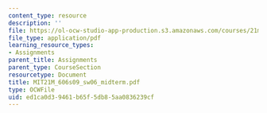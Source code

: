 ```yaml
---
content_type: resource
description: ''
file: https://ol-ocw-studio-app-production.s3.amazonaws.com/courses/21m-606-introduction-to-stagecraft-spring-2009/ed1ca0d39461b65f5db85aa0836239cf_MIT21M_606s09_sw06_midterm.pdf
file_type: application/pdf
learning_resource_types:
- Assignments
parent_title: Assignments
parent_type: CourseSection
resourcetype: Document
title: MIT21M_606s09_sw06_midterm.pdf
type: OCWFile
uid: ed1ca0d3-9461-b65f-5db8-5aa0836239cf
---
```

